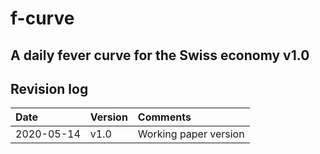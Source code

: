 # f-curve
## A daily fever curve for the Swiss economy v1.0

## Revision log
| Date         | Version      | Comments   |
| :---         | :---         |  :---      |
| 2020-05-14   | v1.0 	      | Working paper version |